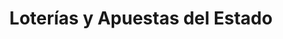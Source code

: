 ---
title: "Loterías y Apuestas del Estado"
url: /ponte-do-porto/loterias-y-apuestas-del-estado/
shop: Lotterie
---